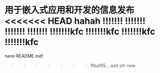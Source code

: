 用于嵌入式应用和开发的信息发布
<<<<<<< HEAD
hahah
!!!!!!!
!!!!!!!
!!!!!!!
!!!!!!!
!!!!!!!kfc
!!!!!!!kfc
!!!!!!!kfc
!!!!!!!kfc
=======
nano README.md!
>>>>>>> ffba195... add sth new
